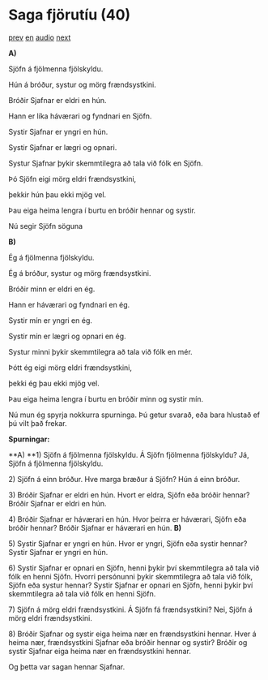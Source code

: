# Saga fjörutíu (40)

[prev](../is/story_39.md)
[en](../en/story_40.md)
[audio](../audio/story_40.mp3)
[next](../is/story_41.md)

**A)**

Sjöfn á fjölmenna fjölskyldu.

Hún á bróður, systur og mörg frændsystkini.

Bróðir Sjafnar er eldri en hún.

Hann er líka háværari og fyndnari en Sjöfn.

Systir Sjafnar er yngri en hún.

Systir Sjafnar er lægri og opnari.

Systur Sjafnar þykir skemmtilegra að tala við fólk en Sjöfn.

Þó Sjöfn eigi mörg eldri frændsystkini,

þekkir hún þau ekki mjög vel.

Þau eiga heima lengra í burtu en bróðir hennar og systir.

Nú segir Sjöfn söguna

**B)**

Ég á fjölmenna fjölskyldu.

Ég á bróður, systur og mörg frændsystkini.

Bróðir minn er eldri en ég.

Hann er háværari og fyndnari en ég.

Systir mín er yngri en ég.

Systir mín er lægri og opnari en ég.

Systur minni þykir skemmtilegra að tala við fólk en mér.

Þótt ég eigi mörg eldri frændsystkini,

þekki ég þau ekki mjög vel.

Þau eiga heima lengra í burtu en bróðir minn og systir mín.

Nú mun ég spyrja nokkurra spurninga. Þú getur svarað, eða bara hlustað
ef þú vilt það frekar.

**Spurningar:**

**A)
**1) Sjöfn á fjölmenna fjölskyldu. Á Sjöfn fjölmenna fjölskyldu? Já,
Sjöfn á fjölmenna fjölskyldu.

2\) Sjöfn á einn bróður. Hve marga bræður á Sjöfn? Hún á einn bróður.

3\) Bróðir Sjafnar er eldri en hún. Hvort er eldra, Sjöfn eða bróðir
hennar? Bróðir Sjafnar er eldri en hún.

4\) Bróðir Sjafnar er háværari en hún. Hvor þeirra er háværari, Sjöfn
eða bróðir hennar? Bróðir Sjafnar er háværari en hún.
**B)**

5\) Systir Sjafnar er yngri en hún. Hvor er yngri, Sjöfn eða systir
hennar? Systir Sjafnar er yngri en hún.

6\) Systir Sjafnar er opnari en Sjöfn, henni þykir því skemmtilegra að
tala við fólk en henni Sjöfn. Hvorri persónunni þykir skemmtilegra að
tala við fólk, Sjöfn eða systur hennar? Systir Sjafnar er opnari en
Sjöfn, henni þykir því skemmtilegra að tala við fólk en henni Sjöfn.

7\) Sjöfn á mörg eldri frændsystkini. Á Sjöfn fá frændsystkini? Nei,
Sjöfn á mörg eldri frændsystkini.

8\) Bróðir Sjafnar og systir eiga heima nær en frændsystkini hennar.
Hver á heima nær, frændsystkini Sjafnar eða bróðir hennar og systir?
Bróðir og systir Sjafnar eiga heima nær en frændsystkini hennar.

Og þetta var sagan hennar Sjafnar.
